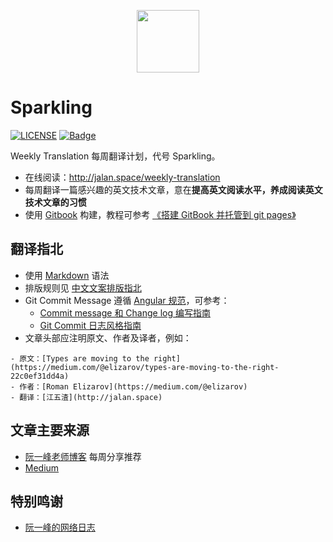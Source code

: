 <p align="center"><img width="100px" src="https://www.easyicon.net/api/resizeApi.php?id=1141878&size=128"></p>

# Sparkling

[![LICENSE](https://img.shields.io/badge/license-Anti%20996-blue.svg)](https://github.com/996icu/996.ICU/blob/master/LICENSE)
[![Badge](https://img.shields.io/badge/link-996.icu-red.svg)](https://996.icu/#/zh_CN)

Weekly Translation 每周翻译计划，代号 Sparkling。

- 在线阅读：http://jalan.space/weekly-translation
- 每周翻译一篇感兴趣的英文技术文章，意在**提高英文阅读水平，养成阅读英文技术文章的习惯**
- 使用 [Gitbook](https://www.gitbook.com/?t=7) 构建，教程可参考 [《搭建 GitBook 并托管到 git pages》](http://jalan.space/2018/04/22/2018/2018-04-22-gitbook-and-git-pages/)

## 翻译指北

- 使用 [Markdown](https://zh.wikipedia.org/zh-hans/Markdown) 语法
- 排版规则见 [中文文案排版指北](https://github.com/sparanoid/chinese-copywriting-guidelines)
- Git Commit Message 遵循 [Angular 规范](https://docs.google.com/document/d/1QrDFcIiPjSLDn3EL15IJygNPiHORgU1_OOAqWjiDU5Y/edit#heading=h.greljkmo14y0)，可参考：
    - [Commit message 和 Change log 编写指南](http://www.ruanyifeng.com/blog/2016/01/commit_message_change_log.html)
    - [Git Commit 日志风格指南](https://open.leancloud.cn/git-commit-message/)
- 文章头部应注明原文、作者及译者，例如：

```
- 原文：[Types are moving to the right](https://medium.com/@elizarov/types-are-moving-to-the-right-22c0ef31dd4a)
- 作者：[Roman Elizarov](https://medium.com/@elizarov)
- 翻译：[江五渣](http://jalan.space)
```

## 文章主要来源

- [阮一峰老师博客](http://www.ruanyifeng.com/blog/) 每周分享推荐
- [Medium](https://medium.com/)

## 特别鸣谢

- [阮一峰的网络日志](http://www.ruanyifeng.com/blog/)